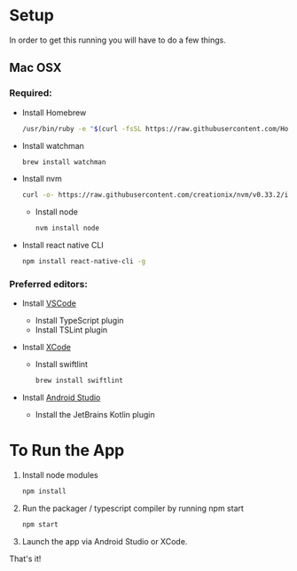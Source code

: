 # Setup

In order to get this running you will have to do a few things.

## Mac OSX

### Required:

* Install Homebrew
  ``` bash
  /usr/bin/ruby -e "$(curl -fsSL https://raw.githubusercontent.com/Homebrew/install/master/install)"
  ```

* Install watchman
	``` bash
    brew install watchman
    ```

* Install nvm
  ``` bash
  curl -o- https://raw.githubusercontent.com/creationix/nvm/v0.33.2/install.sh | bash
  ```
  * Install node
	``` bash 
	nvm install node
	```

* Install react native CLI
	``` bash
    npm install react-native-cli -g
	```

### Preferred editors:

* Install [VSCode](https://code.visualstudio.com/)
  * Install TypeScript plugin
  * Install TSLint plugin

* Install [XCode](https://developer.apple.com/download/)
	* Install swiftlint
		``` bash
        brew install swiftlint
        ```

* Install [Android Studio](https://developer.android.com/studio/index.html)
	* Install the JetBrains Kotlin plugin 

# To Run the App

1. Install node modules
	``` bash
	npm install
	```
1. Run the packager / typescript compiler by running npm start
	``` bash
	npm start
	```
1. Launch the app via Android Studio or XCode.

That's it!